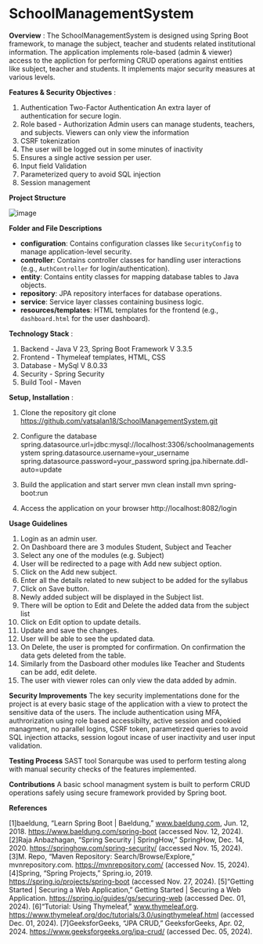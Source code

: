 # SchoolManagementSystem
**Overview** : 
The SchoolManagementSystem is designed using Spring Boot framework, to manage the subject, teacher and students related institutional information. The application implements role-based (admin & viewer) access to the appliction for performing CRUD operations against entities like subject, teacher and students. It implements major security measures at various levels.

**Features & Security Objectives** : 
1. Authentication Two-Factor Authentication
An extra layer of authentication for secure login.
2. Role based - Authorization
Admin users can manage students, teachers, and subjects.
Viewers can only view the information
3. CSRF tokenization
4. The user will be logged out in some minutes of inactivity
5. Ensures a single active session per user.
6. Input field Validation
7. Parameterized query to avoid SQL injection
8. Session management

**Project Structure** 

![image](https://github.com/user-attachments/assets/853542d8-8c6c-47dc-8968-ebb6c10ae0b3)


**Folder and File Descriptions**
- **configuration**: Contains configuration classes like `SecurityConfig` to manage application-level security.
- **controller**: Contains controller classes for handling user interactions (e.g., `AuthController` for login/authentication).
- **entity**: Contains entity classes for mapping database tables to Java objects.
- **repository**: JPA repository interfaces for database operations.
- **service**: Service layer classes containing business logic.
- **resources/templates**: HTML templates for the frontend (e.g., `dashboard.html` for the user dashboard).


**Technology Stack** : 
1. Backend - Java V 23, Spring Boot Framework V 3.3.5 
2. Frontend - Thymeleaf templates, HTML, CSS 
3. Database - MySql V 8.0.33
4. Security - Spring Security
5. Build Tool - Maven 

**Setup, Installation** : 
1. Clone the repository
git clone https://github.com/vatsalan18/SchoolManagementSystem.git

2. Configure the database
spring.datasource.url=jdbc:mysql://localhost:3306/schoolmanagementsystem
spring.datasource.username=your_username
spring.datasource.password=your_password
spring.jpa.hibernate.ddl-auto=update

3. Build the application and start server
mvn clean install
mvn spring-boot:run

4. Access the application on your browser
   http://localhost:8082/login

**Usage Guidelines**
1. Login as an admin user.
2. On Dashboard there are 3 modules Student, Subject and Teacher
3. Select any one of the modules (e.g. Subject)
4. User will be redirected to a page with Add new subject option.
5. Click on the Add new subject.
6. Enter all the details related to new subject to be added for the syllabus
7. Click on Save button.
8. Newly added subject will be displayed in the Subject list.
9. There will be option to Edit and Delete the added data from the subject list
10. Click on Edit option to update details.
11. Update and save the changes.
12. User will be able to see the updated data.
13. On Delete, the user is prompted for confirmation. On confirmation the data gets deleted from the table.
14. Similarly from the Dasboard other modules like Teacher and Students can be add, edit delete.
15. The user with viewer roles can only view the data added by admin.

**Security Improvements**
The key security implementations done for the project is at every basic stage of the application with a view to protect the sensitive data of the users. The include authentication using MFA, authrorization using role based accessibilty, active session and cookied managment, no parallel logins, CSRF token, parametirzed queries to avoid SQL injection attacks, session logout incase of user inactivity and user input validation.

**Testing Process**
SAST tool Sonarqube was used to perform testing along with manual security checks of the features implemented.

**Contributions**
A basic school managment system is built to perform CRUD operations safely using secure framework provided by Spring boot.

**References**

[1]baeldung, “Learn Spring Boot | Baeldung,” www.baeldung.com, Jun. 12, 2018. https://www.baeldung.com/spring-boot (accessed Nov. 12, 2024).
[2]Raja Anbazhagan, “Spring Security | SpringHow,” SpringHow, Dec. 14, 2020. https://springhow.com/spring-security/ (accessed Nov. 15, 2024).
[3]M. Repo, “Maven Repository: Search/Browse/Explore,” mvnrepository.com. https://mvnrepository.com/ (accessed Nov. 15, 2024).
[4]Spring, “Spring Projects,” Spring.io, 2019. https://spring.io/projects/spring-boot (accessed Nov. 27, 2024).
[5]“Getting Started | Securing a Web Application,” Getting Started | Securing a Web Application. https://spring.io/guides/gs/securing-web (accessed Dec. 01, 2024).
[6]“Tutorial: Using Thymeleaf,” www.thymeleaf.org. https://www.thymeleaf.org/doc/tutorials/3.0/usingthymeleaf.html (accessed Dec. 01, 2024).
[7]GeeksforGeeks, “JPA CRUD,” GeeksforGeeks, Apr. 02, 2024. https://www.geeksforgeeks.org/jpa-crud/ (accessed Dec. 05, 2024).
